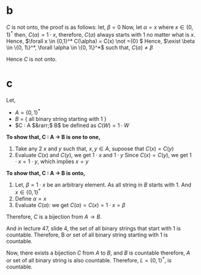 # b
$C$ is not onto, the proof is as follows:
let, $\beta = 0$
Now, let $\alpha = x$ where $x \in \{0, 1\}^*$
then, $C(\alpha) = 1 \cdot x$, therefore, $C(\alpha)$ always starts with 1 no matter what is $x$. Hence, $\forall x \in \{0,1\}^* C(\alpha) = C(x) \not ={0} $
Hence, $\exist \beta \in \{0, 1\}^*, \forall \alpha \in \{0, 1\}^*$ such that, $C(\alpha) \not ={\beta}$

Hence $C$ is not onto.

# c
Let, 
-   $A = \{0, 1\}^*$
-   $B$ = { all binary string starting with 1 } 
-   $C : A $&rarr;$ B$ be defined as $C(W) = 1 \cdot W$

**To show that, C : A &rarr; B is one to one,**
1. Take any 2 $x$ and $y$ such that, $x, y \in A$, supoose that $C(x) = C(y)$
2. Evaluate $C(x)$ and $C(y)$, we get $1\cdot x$ and $1\cdot y$
Since $C(x) = C(y)$, we get $1\cdot x = 1\cdot y$, which implies $x=y$

**To show that,  C : A &rarr; B is onto,**
1. Let, $\beta = 1 \cdot x$ be an arbitrary element. As all string in $B$ starts with 1. And $x \in \{0, 1\}^*$
2. Define $\alpha = x$
3. Evaluate $C(\alpha)$: we get $C(\alpha) = C(x)= 1 \cdot x = \beta$

Therefore, $C$ is a bijection from $A \rightarrow B$. 

And in lecture 47, slide 4, the set of all binary strings that start with 1 is countable. Therefore, B or set of all binary string starting with 1 is countable.

Now, there exists a bijection $C$ from $A$ to $B$, and $B$ is countable therefore, $A$ or set of all binary string is also countable. Therefore, $L = \{0, 1\}^*$, is countable.
<!-- 
A set of all binary strin to B set of all binary  starting with 1. 
Now, Since there is a biject from $\mathbb{Z}^+ \rightarrow \{$Set of all binary starting with 1$\}$ [we have proved this in lecture]
Hence, $\{$Set of all binary string starting with 1$\}$ is countable.
Now since there is a bijecttion from set of all binary string to $\{$Set of all binary string starting with 1$\}$, set of all binaryb string is also countable.
If we can proof a bijection from a countable set to another set thant that set is also countable.

If A is a countably infinite and if $\exist$ bijection, 

C(W) maps all binary string to another binary string that starts with 1. let's set of all binary string that starts with 1 is $S_1$.

BinToDeci: $S_1$ &rarr; $\mathbb{Z}^+$.
Hence, $S_1$ is a countable set. And we have showed that, C(W) for $W \in \{0, 1\}^*$ is a bijection from all binary string to a new set $S_1$,
therefore, set of all binary string is also countable. or L is also countable.


Notes: 
-   for all $x, y\in A$, if $x\not ={y},$ then, $f(x)\not ={f(y)}$
-   for all $\beta \in B$, there exists $\alpha \in A$ such that, $f(\alpha) = \beta$ -->